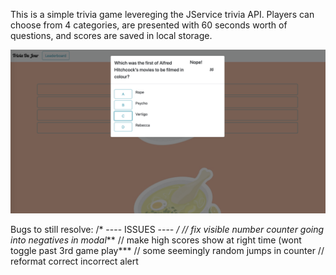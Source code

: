 This is a simple trivia game levereging the JService trivia API. Players can choose from 4 categories, are presented with 60 seconds worth of questions, and scores are saved in local storage.

![screenshot](app_screenshot.png)



Bugs to still resolve:
/* ---- ISSUES ---- */
// fix visible number counter going into negatives in modal***
// make high scores show at right time (wont toggle past 3rd game play***
// some seemingly random jumps in counter
// reformat correct incorrect alert